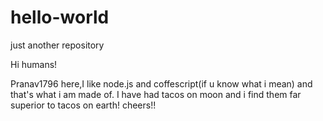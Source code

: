hello-world
===========

just another repository


Hi humans!

Pranav1796 here,I like node.js and coffescript(if u know what i mean) and that's what i am made of.
I have had tacos on moon and i find them far superior to tacos on earth!
cheers!!
